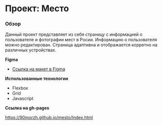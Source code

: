 # Проект: Место

### Обзор

Данный проект представляет из себя страницу с информацией о пользователе и фотографии мест в Росии. Информацию о пользователя можно редактирован. Страница адаптивна и отображается корретно на различных устройствах.

**Figma**

* [Ссылка на макет в Figma](https://www.figma.com/file/2cn9N9jSkmxD84oJik7xL7/JavaScript.-Sprint-4?node-id=0%3A1)

**Использованные технологии**
* Flexbox
* Grid
* Javascript

**Ссылка на gh-pages**

https://90morzh.github.io/mesto/Index.html
